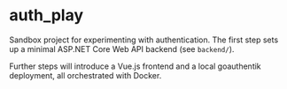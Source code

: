 # auth_play

Sandbox project for experimenting with authentication. The first step sets up a
minimal ASP.NET Core Web API backend (see `backend/`).

Further steps will introduce a Vue.js frontend and a local goauthentik
deployment, all orchestrated with Docker.
